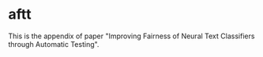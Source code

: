 # aftt
This is the appendix of paper "Improving Fairness of Neural Text Classifiers through Automatic Testing".
